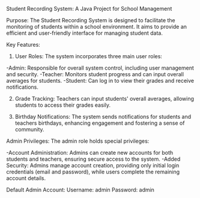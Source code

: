 Student Recording System: A Java Project for School Management

Purpose:
The Student Recording System is designed to facilitate the monitoring of students within a school environment. It aims to provide an efficient and user-friendly interface for managing student data.

Key Features:

1. User Roles: The system incorporates three main user roles:

  -Admin: Responsible for overall system control, including user management and security.
  -Teacher: Monitors student progress and can input overall averages for students.
  -Student: Can log in to view their grades and receive notifications.
   
2. Grade Tracking: Teachers can input students' overall averages, allowing students to access their grades easily.

3. Birthday Notifications: The system sends notifications for students and teachers birthdays, enhancing engagement and fostering a sense of community.

Admin Privileges:
The admin role holds special privileges:

  -Account Administration: Admins can create new accounts for both students and teachers, ensuring secure access to the system.
  -Added Security: Admins manage account creation, providing only initial login credentials (email and password), while users complete the remaining account details.

Default Admin Account:
Username: admin
Password: admin
